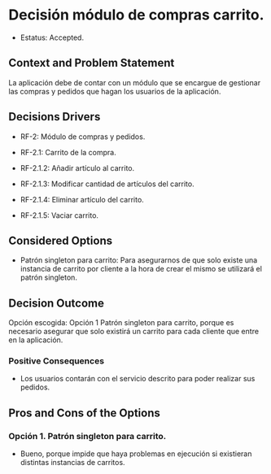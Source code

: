 # Decisión módulo de compras carrito.  

* Estatus: Accepted.  


## Context and Problem Statement  

La aplicación debe de contar con un módulo que se encargue de gestionar las compras y pedidos que hagan los usuarios de la aplicación.  

 
## Decisions Drivers  

* RF-2: Módulo de compras y pedidos.  

* RF-2.1: Carrito de la compra.  

* RF-2.1.2: Añadir artículo al carrito.  

* RF-2.1.3: Modificar cantidad de artículos del carrito.  

* RF-2.1.4: Eliminar artículo del carrito.   

* RF-2.1.5: Vaciar carrito.  


## Considered Options  

* Patrón singleton para carrito: Para asegurarnos de que solo existe una instancia de carrito por cliente a la hora de crear el mismo se utilizará el patrón singleton.  


## Decision Outcome  

Opción escogida: Opción 1 Patrón singleton para carrito, porque es necesario asegurar que solo existirá un carrito para cada cliente que entre en la aplicación.  

  
### Positive Consequences  

* Los usuarios contarán con el servicio descrito para poder realizar sus pedidos.  


## Pros and Cons of the Options   

### Opción 1. Patrón singleton para carrito.   

* Bueno, porque impide que haya problemas en ejecución si existieran distintas instancias de carritos.  

 